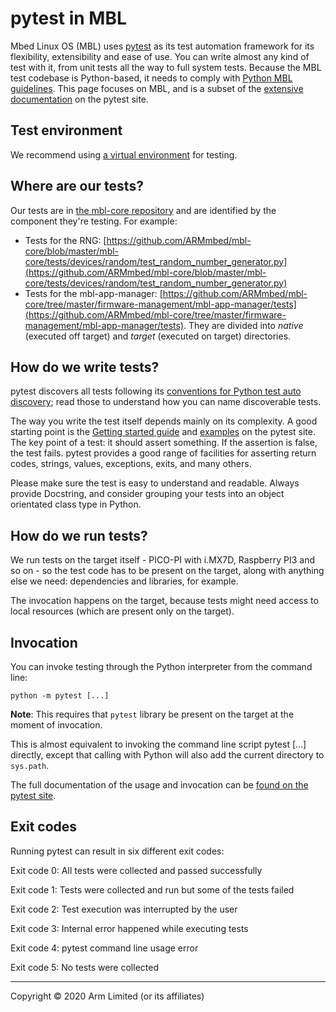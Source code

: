 # pytest in MBL

Mbed Linux OS (MBL) uses [pytest](https://docs.pytest.org/en/latest/) as its test automation framework for its flexibility, extensibility and ease of use. You can write almost any kind of test with it, from unit tests all the way to full system tests. Because the MBL test codebase is Python-based, it needs to comply with [Python MBL guidelines](../develop-mbl/python-coding-style-guide.html). This page focuses on MBL, and is a subset of the [extensive documentation](https://docs.pytest.org/en/latest/contents.html) on the pytest site.

## Test environment

We recommend using [a virtual environment](https://docs.pytest.org/en/latest/goodpractices.html) for testing.

## Where are our tests?

Our tests are in [the mbl-core repository](https://github.com/ARMmbed/mbl-core/) and are identified by the component they're testing. For example:

* Tests for the RNG: [https://github.com/ARMmbed/mbl-core/blob/master/mbl-core/tests/devices/random/test_random_number_generator.py](https://github.com/ARMmbed/mbl-core/blob/master/mbl-core/tests/devices/random/test_random_number_generator.py)
* Tests for the mbl-app-manager: [https://github.com/ARMmbed/mbl-core/tree/master/firmware-management/mbl-app-manager/tests](https://github.com/ARMmbed/mbl-core/tree/master/firmware-management/mbl-app-manager/tests). They are divided into *native* (executed off target) and *target* (executed on target) directories.

## How do we write tests?

pytest discovers all tests following its [conventions for Python test auto discovery](https://docs.pytest.org/en/latest/goodpractices.html#test-discovery); read those to understand how you can name discoverable tests.

The way you write the test itself depends mainly on its complexity. A good starting point is the [Getting started guide](https://docs.pytest.org/en/latest/getting-started.htm) and [examples](https://docs.pytest.org/en/latest/example/simple.html) on the pytest site. The key point of a test: it should assert something. If the assertion is false, the test fails. pytest provides a good range of facilities for asserting return codes, strings, values, exceptions, exits, and many others.

Please make sure the test is easy to understand and readable. Always provide Docstring, and consider grouping your tests into an object orientated class type in Python.

## How do we run tests?

We run tests on the target itself - PICO-PI with i.MX7D, Raspberry PI3 and so on - so the test code has to be present on the target, along with anything else we need: dependencies and libraries, for example.

The invocation happens on the target, because tests might need access to local resources (which are present only on the target).

## Invocation

You can invoke testing through the Python interpreter from the command line:

```
python -m pytest [...]
```

<span class="notes">**Note**: This requires that `pytest` library be present on the target at the moment of invocation.</span>

This is almost equivalent to invoking the command line script pytest [...] directly, except that calling with Python will also add the current directory to `sys.path`.

The full documentation of the usage and invocation can be [found on the pytest site](https://docs.pytest.org/en/latest/usage.html).

## Exit codes

Running pytest can result in six different exit codes:

Exit code 0:	All tests were collected and passed successfully

Exit code 1:	Tests were collected and run but some of the tests failed

Exit code 2:	Test execution was interrupted by the user

Exit code 3:	Internal error happened while executing tests

Exit code 4:	pytest command line usage error

Exit code 5:	No tests were collected


***

Copyright © 2020 Arm Limited (or its affiliates)
